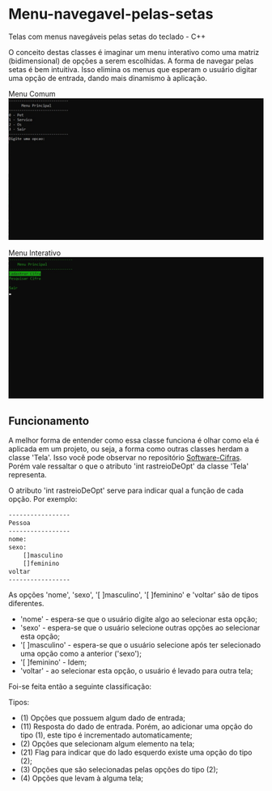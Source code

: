 # Menu-navegavel-pelas-setas
Telas com menus navegáveis pelas setas do teclado - C++

O conceito destas classes é imaginar um menu interativo como uma matriz (bidimensional) de opções a serem escolhidas. A forma de navegar pelas setas é bem intuitiva. Isso elimina os menus que esperam o usuário digitar uma opção de entrada, dando mais dinamismo à aplicação.

<p align="center">
  <figcaption> Menu Comum </figcaption>
  <img width="600" heigh="400" src="to_readme/menuComum.jpg">
</p>                              

<p align="center">
  <figcaption> Menu Interativo </figcaption>
  <img width="600" heigh="400" src="to_readme/menuInterativo.jpg">
</p>

## Funcionamento
A melhor forma de entender como essa classe funciona é olhar como ela é aplicada em um projeto, ou seja, a forma como outras classes herdam a classe 'Tela'. Isso você pode observar no repositório [Software-Cifras][1]. Porém vale ressaltar o que o atributo 'int rastreioDeOpt' da classe 'Tela' representa.

O atributo 'int rastreioDeOpt' serve para indicar qual a função de cada opção. Por exemplo: 

	-----------------
	Pessoa           
	-----------------
	nome:
	sexo:
	    []masculino
	    []feminino
	voltar
	-----------------
  
  As opções 'nome', 'sexo', '[ ]masculino', '[ ]feminino' e 'voltar' são de tipos diferentes.
  
- 'nome' - espera-se que o usuário digite algo ao selecionar esta opção; 
- 'sexo' - espera-se que o usuário selecione outras opções ao selecionar esta opção;  
- '[ ]masculino' - espera-se que o usuário selecione após ter selecionado uma opção como a anterior ('sexo');  
- '[ ]feminino' - Idem;  
- 'voltar' - ao selecionar esta opção, o usuário é levado para outra tela;

Foi-se feita então a seguinte classificação:

Tipos:
- (1) Opções que possuem algum dado de entrada;
- (11) Resposta do dado de entrada. Porém, ao adicionar uma opção do tipo (1), este tipo é incrementado automaticamente;
- (2) Opções que selecionam algum elemento na tela;
- (21) Flag para indicar que do lado esquerdo existe uma opção do tipo (2);
- (3) Opções que são selecionadas pelas opções do tipo (2);
- (4) Opções que levam à alguma tela;

[1]: https://github.com/stlandre/Software-Cifras
